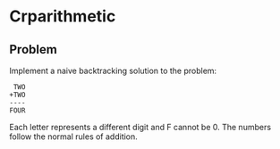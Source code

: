 # Crparithmetic

## Problem
Implement a naive backtracking solution to the problem:

     TWO
    +TWO
    ----
    FOUR

Each letter represents a different digit and F cannot be 0. The numbers follow the normal rules of addition.